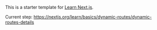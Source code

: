 This is a starter template for [Learn Next.js](https://nextjs.org/learn).

Current step: https://nextjs.org/learn/basics/dynamic-routes/dynamic-routes-details